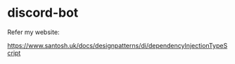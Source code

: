# discord-bot

Refer my website:

https://www.santosh.uk/docs/designpatterns/di/dependencyInjectionTypeScript
